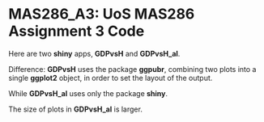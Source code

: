 # MAS286_A3: UoS MAS286 Assignment 3 Code

Here are two **shiny** apps, **GDPvsH** and **GDPvsH_al**.

Difference: **GDPvsH** uses the package **ggpubr**, combining two plots into a single **ggplot2** object, in order to set the layout of the output.

While **GDPvsH_al** uses only the package **shiny**.

The size of plots in **GDPvsH_al** is larger. 
